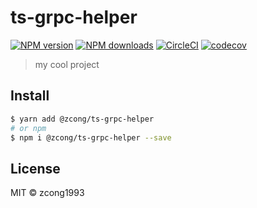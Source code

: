 # ts-grpc-helper

[![NPM version](https://img.shields.io/npm/v/@zcong/ts-grpc-helper.svg?style=flat)](https://npmjs.com/package/@zcong/ts-grpc-helper) [![NPM downloads](https://img.shields.io/npm/dm/@zcong/ts-grpc-helper.svg?style=flat)](https://npmjs.com/package/@zcong/ts-grpc-helper) [![CircleCI](https://circleci.com/gh/zcong1993/ts-grpc-helper/tree/master.svg?style=shield)](https://circleci.com/gh/zcong1993/ts-grpc-helper/tree/master) [![codecov](https://codecov.io/gh/zcong1993/ts-grpc-helper/branch/master/graph/badge.svg)](https://codecov.io/gh/zcong1993/ts-grpc-helper)

> my cool project

## Install

```bash
$ yarn add @zcong/ts-grpc-helper
# or npm
$ npm i @zcong/ts-grpc-helper --save
```

## License

MIT &copy; zcong1993
